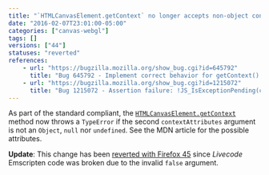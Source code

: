 ```yaml
---
title: "`HTMLCanvasElement.getContext` no longer accepts non-object context attributes"
date: "2016-02-07T23:01:00-05:00"
categories: ["canvas-webgl"]
tags: []
versions: ["44"]
statuses: "reverted"
references:
    - url: "https://bugzilla.mozilla.org/show_bug.cgi?id=645792"
      title: "Bug 645792 - Implement correct behavior for getContext() failures"
    - url: "https://bugzilla.mozilla.org/show_bug.cgi?id=1215072"
      title: "Bug 1215072 - Assertion failure: !JS_IsExceptionPending(cx), at ./HTMLCanvasElementBinding.cpp:231"
---
```

As part of the standard compliant, the [`HTMLCanvasElement.getContext`](https://developer.mozilla.org/en-US/docs/Web/API/HTMLCanvasElement/getContext) method now throws a `TypeError` if the second `contextAttributes` argument is not an `Object`, `null` nor `undefined`. See the MDN article for the possible attributes.

**Update**: This change has been [reverted with Firefox 45](https://bugzilla.mozilla.org/show_bug.cgi?id=1244480) since *Livecode* Emscripten code was broken due to the invalid `false` argument.
